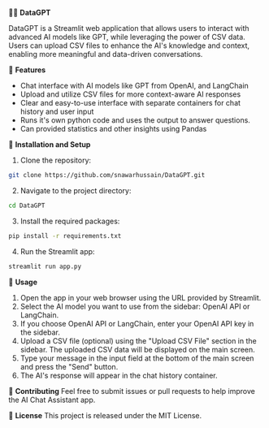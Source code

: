 🤖💬 **DataGPT**

DataGPT is a Streamlit web application that allows users to interact with advanced AI models like GPT, while leveraging the power of CSV data. Users can upload CSV files to
enhance the AI's knowledge and context, enabling more meaningful and data-driven conversations.

🌟 **Features**
- Chat interface with AI models like GPT from OpenAI, and LangChain
- Upload and utilize CSV files for more context-aware AI responses
- Clear and easy-to-use interface with separate containers for chat history and user input
- Runs it's own python code and uses the output to answer questions.
- Can provided statistics and other insights using Pandas


🚀 **Installation and Setup**
1. Clone the repository:
```bash
git clone https://github.com/snawarhussain/DataGPT.git
```
2. Navigate to the project directory:
```bash
cd DataGPT
```
3. Install the required packages:
```bash
pip install -r requirements.txt
```
4. Run the Streamlit app:
```bash
streamlit run app.py
```

🎯 **Usage**
1. Open the app in your web browser using the URL provided by Streamlit.
2. Select the AI model you want to use from the sidebar: OpenAI API or LangChain.
3. If you choose OpenAI API or LangChain, enter your OpenAI API key in the sidebar.
4. Upload a CSV file (optional) using the "Upload CSV File" section in the sidebar. The uploaded CSV data will be displayed on the main screen.
5. Type your message in the input field at the bottom of the main screen and press the "Send" button.
6. The AI's response will appear in the chat history container.

🤝 **Contributing**
Feel free to submit issues or pull requests to help improve the AI Chat Assistant app.

📄 **License**
This project is released under the MIT License.
